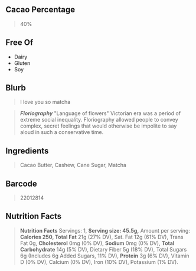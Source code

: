 ## Cacao Percentage
> 40%

## Free Of
- Dairy
- Gluten
- Soy

## Blurb
> I love you so matcha

> ***Floriography*** "Language of flowers"
> Victorian era was a period of extreme social inequality. Floriography allowed people to convey complex, secret feelings that would otherwise be impolite to say aloud in such a conservative time.

## Ingredients
> Cacao Butter, Cashew, Cane Sugar, Matcha

## Barcode
> 22012814

## Nutrition Facts
> **Nutrition Facts** Servings: 1, **Serving size: 45.5g,** Amount per serving: **Calories 250, Total Fat** 21g (27% DV), Sat. Fat 12g (61% DV), Trans Fat 0g, **Cholesterol** 0mg (0% DV), **Sodium** 0mg (0% DV), **Total Carbohydrate** 14g (5% DV), Dietary Fiber 5g (18% DV), Total Sugars 6g (Includes 6g Added Sugars, 11% DV), **Protein** 3g (6% DV), Vitamin D (0% DV), Calcium (0% DV), Iron (10% DV), Potassium (1% DV).
